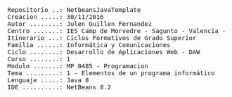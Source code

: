 <pre>
Repositorio ..: NetbeansJavaTemplate
Creacion .....: 30/11/2016
Autor ........: Julen Guillen Fernandez 
Centro .......: IES Camp de Morvedre - Sagunto - Valencia - Spain
Itinerario ...: Ciclos Formativos de Grado Superior
Familia ......: Informática y Comunicaciones
Ciclo ........: Desarrollo de Aplicaciones Web - DAW
Curso ........: 1
Modulo .......: MP 0485 - Programacion
Tema .........: 1 - Elementos de un programa informático
Lenguaje .....: Java 8
IDE ..........: NetBeans 8.2
</pre>